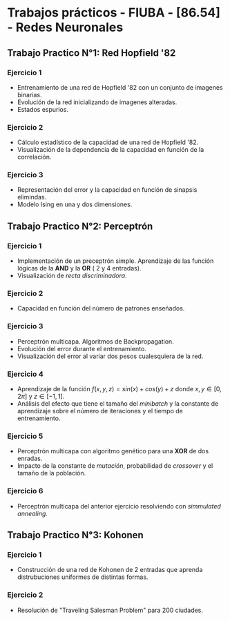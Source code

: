 # Trabajos prácticos - FIUBA - [86.54] - Redes Neuronales

## Trabajo Practico N°1: Red Hopfield '82

### Ejercicio 1
- Entrenamiento de una red de Hopfield '82 con un conjunto de imagenes binarias. 
- Evolución de la red inicializando de imagenes alteradas.
- Estados espurios.

### Ejercicio 2
- Cálculo estadístico de la capacidad de una red de Hopfield '82.
- Visualización de la dependencia de la capacidad en función de la correlación.

### Ejercicio 3
- Representación del error y la capacidad en función de sinapsis elimindas.
- Modelo Ising en una y dos dimensiones.


## Trabajo Practico N°2: Perceptrón

### Ejercicio 1

- Implementación de un preceptrón simple. Aprendizaje de las función lógicas de la $\mathbf{AND}$ y la $\mathbf{OR}$ ( 2 y 4 entradas).
- Visualización de *recta discriminadora*.

### Ejercicio 2

- Capacidad en función del número de patrones enseñados.

### Ejercicio 3 

- Perceptrón multicapa. Algoritmos de Backpropagation.
- Evolución del error durante el entrenamiento.
- Visualización del error al variar dos pesos cualesquiera de la red.

### Ejercicio 4

- Aprendizaje de la función $f(x,y,z) = sin(x) + cos(y) + z$ donde  $x,y \in [0,2\pi]$ y $z \in [-1,1]$.
- Análisis del efecto que tiene el tamaño del *minibatch* y la constante de aprendizaje sobre el número de iteraciones y el tiempo de entrenamiento.

### Ejercicio 5

- Perceptrón multicapa con algoritmo genético para una $\mathbf{XOR}$ de dos enradas. 
- Impacto de la constante de *mutación*, probabilidad de *crossover* y el tamaño de la población.

### Ejercicio 6

- Perceptrón multicapa del anterior ejercicio resolviendo con *simmulated annealing*.


## Trabajo Practico N°3: Kohonen

### Ejercicio 1

- Construcción de una red de Kohonen de 2 entradas que aprenda distrubuciones uniformes de distintas formas. 

### Ejercicio 2

- Resolución de "Traveling Salesman Problem" para 200 ciudades.

